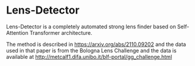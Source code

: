 # Lens-Detector

Lens-Detector is a completely automated strong lens finder based on Self-Attention Transformer architecture.

The method is described in https://arxiv.org/abs/2110.09202 and the data used in that paper is from the Bologna Lens Challenge and the data is available at http://metcalf1.difa.unibo.it/blf-portal/gg_challenge.html
